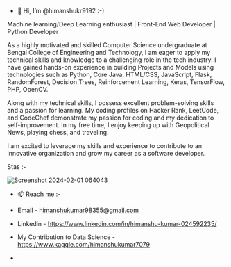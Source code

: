 - 👋 Hi, I’m @himanshukr9192 :-)

Machine learning/Deep Learning enthusiast | Front-End Web Developer | Python Developer 

As a highly motivated and skilled Computer Science undergraduate at Bengal College of Engineering and Technology, I am eager to apply my technical skills and knowledge to a challenging role in the tech industry. I have gained hands-on experience in building Projects and Models using technologies such as Python, Core Java, HTML/CSS, JavaScript, Flask, RandomForest, Decision Trees, Reinforcement Learning, Keras, TensorFlow, PHP, OpenCV.

Along with my technical skills, I possess excellent problem-solving skills and a passion for learning. My coding profiles on Hacker Rank, LeetCode, and CodeChef demonstrate my passion for coding and my dedication to self-improvement. In my free time, I enjoy keeping up with Geopolitical News, playing chess, and traveling.

I am excited to leverage my skills and experience to contribute to an innovative organization and grow my career as a software developer.


Stas :-

![Screenshot 2024-02-01 064043](https://github.com/himanshukr9192/himanshukr9192/assets/99739276/c22b5fe3-9cfc-433e-95a5-b0efe9d42454)


- 📫 Reach me :-
- Email - himanshukumar98355@gmail.com
- Linkedin - https://www.linkedin.com/in/himanshu-kumar-024592235/
- My Contribution to Data Science - https://www.kaggle.com/himanshukumar7079

- 

<!---
himanshukr9192/himanshukr9192 is a ✨ special ✨ repository because its `README.md` (this file) appears on your GitHub profile.
You can click the Preview link to take a look at your changes.
--->
